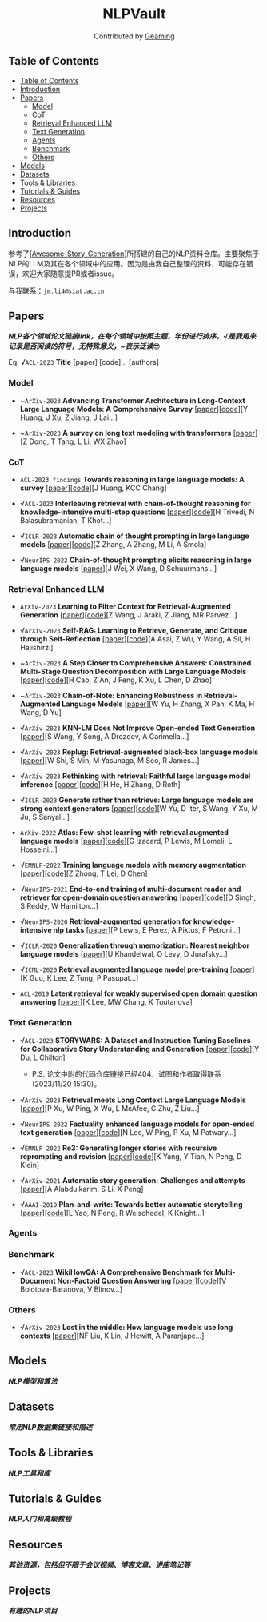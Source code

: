 <h1 align="center">NLPVault</h1>

<div align="center">
    Contributed by 
    <a href="https://github.com/Geaming-CHN">Geaming</a>
</div>


## Table of Contents
<!-- TOC -->

- [Table of Contents](#table-of-contents)
- [Introduction](#introduction)
- [Papers](#papers)
    - [Model](#model)
    - [CoT](#cot)
    - [Retrieval Enhanced LLM](#retrieval-enhanced-llm)
    - [Text Generation](#text-generation)
    - [Agents](#agents)
    - [Benchmark](#benchmark)
    - [Others](#others)
- [Models](#models)
- [Datasets](#datasets)
- [Tools & Libraries](#tools--libraries)
- [Tutorials & Guides](#tutorials--guides)
- [Resources](#resources)
- [Projects](#projects)

<!-- /TOC -->


## Introduction

参考了[[Awesome-Story-Generation](https://github.com/yingpengma/Awesome-Story-Generation)]所搭建的自己的NLP资料仓库。主要聚焦于NLP的LLM及其在各个领域中的应用。因为是由我自己整理的资料，可能存在错误，欢迎大家随意提PR或者issue。

与我联系：`jm.li4@siat.ac.cn`

## Papers

***NLP各个领域论文链接link，在每个领域中按照主题，年份进行排序，√是我用来记录是否阅读的符号，无特殊意义，~表示泛读***😎

Eg. √`ACL-2023` **Title** [paper] [code] .. [authors]

### Model

- ~`ArXiv-2023` **Advancing Transformer Architecture in Long-Context Large Language Models: A Comprehensive Survey** [[paper](https://arxiv.org/abs/2311.12351)][[code](https://github.com/Strivin0311/long-llms-learning)][Y Huang, J Xu, Z Jiang, J Lai…]

- ~`ArXiv-2023` **A survey on long text modeling with transformers** [[paper](https://arxiv.org/abs/2302.14502)][Z Dong, T Tang, L Li, WX Zhao]

### CoT

- `ACL-2023 findings` **Towards reasoning in large language models: A survey** [[paper](https://arxiv.org/abs/2212.10403)][[code](https://github.com/jeffhj/LM-reasoning)][J Huang, KCC Chang]

- √`ACL-2023` **Interleaving retrieval with chain-of-thought reasoning for knowledge-intensive multi-step questions** [[paper](https://arxiv.org/abs/2212.10509)][[code](https://github.com/stonybrooknlp/ircot)][H Trivedi, N Balasubramanian, T Khot…]

- √`ICLR-2023` **Automatic chain of thought prompting in large language models** [[paper](https://arxiv.org/abs/2210.03493)][[code](https://github.com/amazon-science/auto-cot)][Z Zhang, A Zhang, M Li, A Smola]

- √`NeurIPS-2022` **Chain-of-thought prompting elicits reasoning in large language models** [[paper](https://proceedings.neurips.cc/paper_files/paper/2022/hash/9d5609613524ecf4f15af0f7b31abca4-Abstract-Conference.html)][J Wei, X Wang, D Schuurmans…]

### Retrieval Enhanced LLM

- `ArXiv-2023` **Learning to Filter Context for Retrieval-Augmented Generation** [[paper](https://arxiv.org/abs/2311.08377)][[code](https://github.com/zorazrw/filco)][Z Wang, J Araki, Z Jiang, MR Parvez…]

- √`ArXiv-2023` **Self-RAG: Learning to Retrieve, Generate, and Critique through Self-Reflection** [[paper](https://arxiv.org/abs/2310.11511)][[code](https://selfrag.github.io/)][A Asai, Z Wu, Y Wang, A Sil, H Hajishirzi]

- ~`ArXiv-2023` **A Step Closer to Comprehensive Answers: Constrained Multi-Stage Question Decomposition with Large Language Models** [[paper](https://arxiv.org/abs/2311.07491)][[code](https://github.com/alkaidpku/DQ-ToolQA)][H Cao, Z An, J Feng, K Xu, L Chen, D Zhao]

- ~`ArXiv-2023` **Chain-of-Note: Enhancing Robustness in Retrieval-Augmented Language Models** [[paper](https://arxiv.org/abs/2311.09210)][W Yu, H Zhang, X Pan, K Ma, H Wang, D Yu]

- √`ArXiv-2023` **KNN-LM Does Not Improve Open-ended Text Generation** [[paper](https://arxiv.org/abs/2305.14625)][S Wang, Y Song, A Drozdov, A Garimella…]

- √`ArXiv-2023` **Replug: Retrieval-augmented black-box language models** [[paper](https://arxiv.org/abs/2301.12652)][W Shi, S Min, M Yasunaga, M Seo, R James…]

- √`ArXiv-2023` **Rethinking with retrieval: Faithful large language model inference** [[paper](https://arxiv.org/abs/2301.00303)][[code](https://github.com/HornHehhf/RR)][H He, H Zhang, D Roth]

- √`ICLR-2023` **Generate rather than retrieve: Large language models are strong context generators** [[paper](https://arxiv.org/abs/2209.10063)][[code](https://github.com/wyu97/GenRead)][W Yu, D Iter, S Wang, Y Xu, M Ju, S Sanyal…]

- `ArXiv-2022` **Atlas: Few-shot learning with retrieval augmented language models** [[paper](https://arxiv.org/abs/2208.03299)][[code](https://github.com/facebookresearch/atlas)][G Izacard, P Lewis, M Lomeli, L Hosseini…]

- √`EMNLP-2022` **Training language models with memory augmentation** [[paper](https://arxiv.org/abs/2205.12674)][[code](https://github.com/princeton-nlp/TRIME)][Z Zhong, T Lei, D Chen]

- √`NeurIPS-2021` **End-to-end training of multi-document reader and retriever for open-domain question answering** [[paper](https://proceedings.neurips.cc/paper_files/paper/2021/hash/da3fde159d754a2555eaa198d2d105b2-Abstract.html)][[code](https://github.com/DevSinghSachan/emdr2)][D Singh, S Reddy, W Hamilton…]

- √`NeurIPS-2020` **Retrieval-augmented generation for knowledge-intensive nlp tasks** [[paper](https://proceedings.neurips.cc/paper/2020/hash/6b493230205f780e1bc26945df7481e5-Abstract.html)][P Lewis, E Perez, A Piktus, F Petroni…]

- √`ICLR-2020` **Generalization through memorization: Nearest neighbor language models** [[paper](https://arxiv.org/abs/1911.00172)][U Khandelwal, O Levy, D Jurafsky…]

- √`ICML-2020` **Retrieval augmented language model pre-training** [[paper](http://proceedings.mlr.press/v119/guu20a.html?ref=https://githubhelp.com)][K Guu, K Lee, Z Tung, P Pasupat…]

- `ACL-2019` **Latent retrieval for weakly supervised open domain question answering** [[paper](https://arxiv.org/abs/1906.00300)][K Lee, MW Chang, K Toutanova]

### Text Generation

- √`ACL-2023` **STORYWARS: A Dataset and Instruction Tuning Baselines for Collaborative Story Understanding and Generation** [[paper](https://arxiv.org/abs/2305.08152)][[code](https://github.com/ylndu/storywars)][Y Du, L Chilton]

    - P.S. 论文中附的代码仓库链接已经404，试图和作者取得联系(2023/11/20 15:30)。

- √`ArXiv-2023` **Retrieval meets Long Context Large Language Models** [[paper](https://arxiv.org/abs/2310.03025)][P Xu, W Ping, X Wu, L McAfee, C Zhu, Z Liu…]

- √`NeurIPS-2022` **Factuality enhanced language models for open-ended text generation** [[paper](https://proceedings.neurips.cc/paper_files/paper/2022/hash/df438caa36714f69277daa92d608dd63-Abstract-Conference.html)][[code](https://github.com/nayeon7lee/FactualityPrompt)][N Lee, W Ping, P Xu, M Patwary…]

- √`EMNLP-2022` **Re3: Generating longer stories with recursive reprompting and revision** [[paper](https://arxiv.org/abs/2210.06774)][[code](https://github.com/yangkevin2/emnlp22-re3-story-generation)][K Yang, Y Tian, N Peng, D Klein]

- √`ArXiv-2021` **Automatic story generation: Challenges and attempts** [[paper](https://arxiv.org/abs/2102.12634)][A Alabdulkarim, S Li, X Peng]

- √`AAAI-2019` **Plan-and-write: Towards better automatic storytelling** [[paper](https://ojs.aaai.org/index.php/AAAI/article/view/4726)][[code](https://bitbucket.org/VioletPeng/language-model)][L Yao, N Peng, R Weischedel, K Knight…]

### Agents

### Benchmark

- √`ACL-2023` **WikiHowQA: A Comprehensive Benchmark for Multi-Document Non-Factoid Question Answering** [[paper](https://aclanthology.org/2023.acl-long.290/)][[code](https://lurunchik.github.io/WikiHowNFQA/)][V Bolotova-Baranova, V Blinov…]

### Others

- √`ArXiv-2023` **Lost in the middle: How language models use long contexts** [[paper](https://arxiv.org/abs/2307.03172)][NF Liu, K Lin, J Hewitt, A Paranjape…]



## Models

***NLP模型和算法***

## Datasets

***常用NLP数据集链接和描述***

## Tools & Libraries

***NLP工具和库***

## Tutorials & Guides

***NLP入门和高级教程***

## Resources

***其他资源，包括但不限于会议视频、博客文章、讲座笔记等***

## Projects

***有趣的NLP项目***

